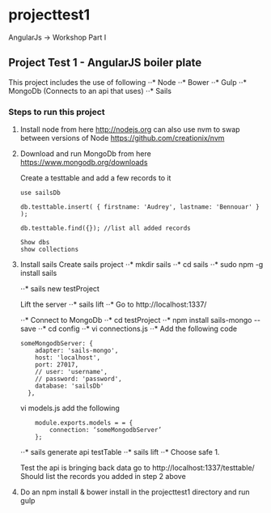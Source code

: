 # projecttest1
AngularJs -> Workshop Part I

## Project Test 1 - AngularJS boiler plate

This project includes the use of following
	⋅⋅* Node
	⋅⋅* Bower
	⋅⋅* Gulp
	⋅⋅* MongoDb (Connects to an api that uses)
	⋅⋅* Sails 

### Steps to run this project
 
1. Install node from here http://nodejs.org can also use nvm to swap between versions of Node https://github.com/creationix/nvm 

2. Download and run MongoDb from here https://www.mongodb.org/downloads
	
	Create a testtable and add a few records to it
	```
	use sailsDb

	db.testtable.insert( { firstname: 'Audrey', lastname: 'Bennouar' } );

	db.testtable.find({}); //list all added records

	Show dbs
	show collections
	```

3. Install sails
   Create sails project
	⋅⋅* mkdir sails
	⋅⋅* cd sails
	⋅⋅* sudo npm -g install sails

	⋅⋅* sails new testProject

   Lift the server
   	⋅⋅* sails lift
   	⋅⋅* Go to http://localhost:1337/
    
    ⋅⋅* Connect to MongoDb
    ⋅⋅* cd testProject
    ⋅⋅* npm install sails-mongo --save
    ⋅⋅* cd config
    ⋅⋅* vi connections.js
    ⋅⋅* Add the following code

	```
    someMongodbServer: {
	    adapter: 'sails-mongo',
	    host: 'localhost',
	    port: 27017,
	    // user: 'username',
	    // password: 'password',
	    database: 'sailsDb'
	  },
	```
	vi models.js add the following

	```
		module.exports.models = = {
			connection: ‘someMongodbServer’
		};
	```
	⋅⋅* sails generate api testTable
	⋅⋅* sails lift
		⋅⋅* Choose safe 1.

	Test the api is bringing back data go to http://localhost:1337/testtable/
	Should list the records you added in step 2 above

4. Do an npm install & bower install in the projecttest1 directory and run gulp



